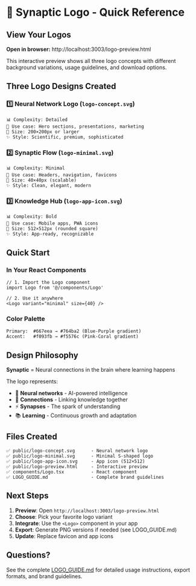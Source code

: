 # 🎨 Synaptic Logo - Quick Reference

## View Your Logos

**Open in browser:** http://localhost:3003/logo-preview.html

This interactive preview shows all three logo concepts with different background variations, usage guidelines, and download options.

## Three Logo Designs Created

### 1️⃣ Neural Network Logo (`logo-concept.svg`)
```
📊 Complexity: Detailed
🎯 Use case: Hero sections, presentations, marketing
📐 Size: 200×200px or larger
✨ Style: Scientific, premium, sophisticated
```

### 2️⃣ Synaptic Flow (`logo-minimal.svg`)
```
📊 Complexity: Minimal
🎯 Use case: Headers, navigation, favicons
📐 Size: 40×40px (scalable)
✨ Style: Clean, elegant, modern
```

### 3️⃣ Knowledge Hub (`logo-app-icon.svg`)
```
📊 Complexity: Bold
🎯 Use case: Mobile apps, PWA icons
📐 Size: 512×512px (rounded square)
✨ Style: App-ready, recognizable
```

## Quick Start

### In Your React Components
```tsx
// 1. Import the Logo component
import Logo from '@/components/Logo'

// 2. Use it anywhere
<Logo variant="minimal" size={40} />
```

### Color Palette
```
Primary:  #667eea → #764ba2 (Blue-Purple gradient)
Accent:   #f093fb → #f5576c (Pink-Coral gradient)
```

## Design Philosophy

**Synaptic** = Neural connections in the brain where learning happens

The logo represents:
- 🧠 **Neural networks** - AI-powered intelligence
- 🔗 **Connections** - Linking knowledge together
- ⚡ **Synapses** - The spark of understanding
- 📚 **Learning** - Continuous growth and adaptation

## Files Created

```
✅ public/logo-concept.svg      - Neural network logo
✅ public/logo-minimal.svg      - Minimal S-shaped logo
✅ public/logo-app-icon.svg     - App icon (512×512)
✅ public/logo-preview.html     - Interactive preview
✅ components/Logo.tsx          - React component
✅ LOGO_GUIDE.md                - Complete brand guidelines
```

## Next Steps

1. **Preview**: Open `http://localhost:3003/logo-preview.html`
2. **Choose**: Pick your favorite logo variant
3. **Integrate**: Use the `<Logo>` component in your app
4. **Export**: Generate PNG versions if needed (see LOGO_GUIDE.md)
5. **Update**: Replace favicon and app icons

## Questions?

See the complete [LOGO_GUIDE.md](../LOGO_GUIDE.md) for detailed usage instructions, export formats, and brand guidelines.
